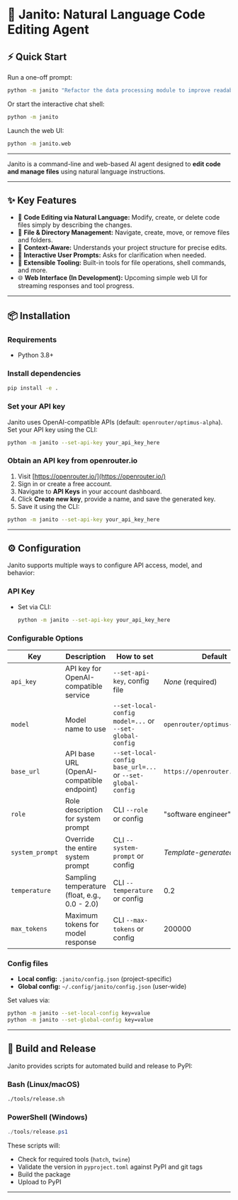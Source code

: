 # 🚀 Janito: Natural Language Code Editing Agent

## ⚡ Quick Start

Run a one-off prompt:
```bash
python -m janito "Refactor the data processing module to improve readability."
```

Or start the interactive chat shell:
```bash
python -m janito
```

Launch the web UI:
```bash
python -m janito.web
```

---

Janito is a command-line and web-based AI agent designed to **edit code and manage files** using natural language instructions.

---

## ✨ Key Features
- 📝 **Code Editing via Natural Language:** Modify, create, or delete code files simply by describing the changes.
- 📁 **File & Directory Management:** Navigate, create, move, or remove files and folders.
- 🧠 **Context-Aware:** Understands your project structure for precise edits.
- 💬 **Interactive User Prompts:** Asks for clarification when needed.
- 🧩 **Extensible Tooling:** Built-in tools for file operations, shell commands, and more.
- 🌐 **Web Interface (In Development):** Upcoming simple web UI for streaming responses and tool progress.

---

## 📦 Installation

### Requirements
- Python 3.8+

### Install dependencies
```bash
pip install -e .
```

### Set your API key
Janito uses OpenAI-compatible APIs (default: `openrouter/optimus-alpha`). Set your API key using the CLI:
```bash
python -m janito --set-api-key your_api_key_here
```

### Obtain an API key from openrouter.io
1. Visit [https://openrouter.io/](https://openrouter.io/)
2. Sign in or create a free account.
3. Navigate to **API Keys** in your account dashboard.
4. Click **Create new key**, provide a name, and save the generated key.
5. Save it using the CLI:
```bash
python -m janito --set-api-key your_api_key_here
```

---

## ⚙️ Configuration

Janito supports multiple ways to configure API access, model, and behavior:

### API Key

- Set via CLI:
  ```bash
  python -m janito --set-api-key your_api_key_here
  ```

### Configurable Options

| Key             | Description                                               | How to set                                                      | Default                                    |
|-----------------|-----------------------------------------------------------|-----------------------------------------------------------------|--------------------------------------------|
| `api_key`       | API key for OpenAI-compatible service                     | `--set-api-key`, config file                                    | _None_ (required)                          |
| `model`         | Model name to use                                         | `--set-local-config model=...` or `--set-global-config`         | `openrouter/optimus-alpha`                 |
| `base_url`      | API base URL (OpenAI-compatible endpoint)                 | `--set-local-config base_url=...` or `--set-global-config`      | `https://openrouter.ai/api/v1`            |
| `role`          | Role description for system prompt                        | CLI `--role` or config                                          | "software engineer"                     |
| `system_prompt` | Override the entire system prompt                         | CLI `--system-prompt` or config                                 | _Template-generated prompt_               |
| `temperature`   | Sampling temperature (float, e.g., 0.0 - 2.0)            | CLI `--temperature` or config                                    | 0.2                                        |
| `max_tokens`    | Maximum tokens for model response                        | CLI `--max-tokens` or config                                    | 200000                                     |

### Config files

- **Local config:** `.janito/config.json` (project-specific)
- **Global config:** `~/.config/janito/config.json` (user-wide)

Set values via:

```bash
python -m janito --set-local-config key=value
python -m janito --set-global-config key=value
```

---

## 🚀 Build and Release

Janito provides scripts for automated build and release to PyPI:

### Bash (Linux/macOS)

```bash
./tools/release.sh
```

### PowerShell (Windows)

```powershell
./tools/release.ps1
```

These scripts will:
- Check for required tools (`hatch`, `twine`)
- Validate the version in `pyproject.toml` against PyPI and git tags
- Build the package
- Upload to PyPI

---
